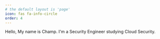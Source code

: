 ```yaml
---
# the default layout is 'page'
icon: fas fa-info-circle
order: 4
---
```


Hello, My name is Champ. I'm a Security Engineer studying Cloud Security. 
